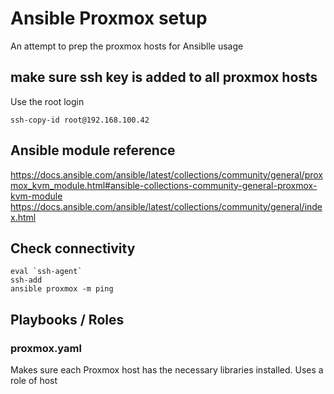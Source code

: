 # Ansible Proxmox setup

An attempt to prep the proxmox hosts for Ansiblle usage  

## make sure ssh key is added to all proxmox hosts

Use the root login

```
ssh-copy-id root@192.168.100.42
```

## Ansible module reference
https://docs.ansible.com/ansible/latest/collections/community/general/proxmox_kvm_module.html#ansible-collections-community-general-proxmox-kvm-module
https://docs.ansible.com/ansible/latest/collections/community/general/index.html

## Check connectivity
```
eval `ssh-agent`
ssh-add
ansible proxmox -m ping
```

## Playbooks / Roles

### proxmox.yaml
Makes sure each Proxmox host has the necessary libraries installed.  Uses a role of host

